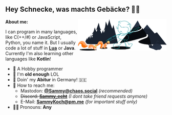 ## Hey Schnecke, was machts Gebäcke? 👩‍🔧

<img width="55%" align="right" alt="Nice forked Github picture" src="https://raw.githubusercontent.com/1Turtle/1Turtle/main/forked-git-header.svg" />
<b>About me:</b>
  
I can program in many languages, like C(++/#) or JavaScript, Python, you name it. 
But I usually code a lot of stuff in [<b>Lua</b>](https://www.lua.org/) or <b>Java</b>. Currently I'm also learning other languages like <b>Kotlin</b>!

- 💾 A Hobby programmer
- 🍺 I'm <b>old enough</b> LOL
- 🌱 Doin' my <b>Abitur</b> in Germany! 🇩🇪
- 🔭 How to reach me:
  - Mastodon: [<b>@Sammy@chaos.social</b>](https://chaos.social/@sammy) _(recommended)_
  - ~~Discord: <b>[Sammy_echt](https://discord.com/users/310059293435101185)</b>~~ _(I dont take friend requests anymore)_
  - E-Mail: <a href="mailto:SammyKoch@pm.me"><b>SammyKoch@pm.me</b></a> _(for important stuff only)_
- 🏳️‍🌈 Pronouns: <b>Any</b>
  
##
